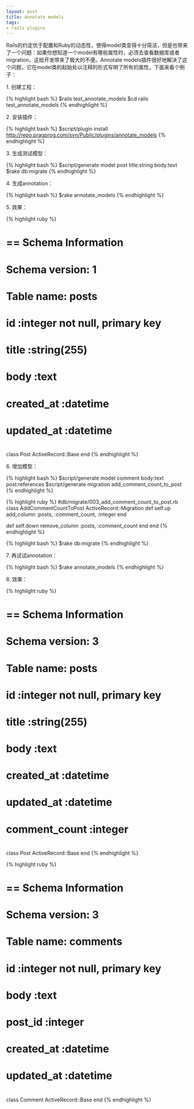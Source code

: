 ```yaml
---
layout: post
title: Annotate models
tags:
- rails plugins
---
```

Rails的约定优于配置和Ruby的动态性，使得model类变得十分简洁，但是也带来了一个问题：如果你想知道一个model有哪些属性时，必须去查看数据库或者migration，这给开发带来了极大的不便。Annotate models插件很好地解决了这个问题，它在model类的起始处以注释的形式写明了所有的属性，下面来看个例子：

1\. 创建工程：

{% highlight bash %}
$rails test_annotate_models
$cd rails test_annotate_models
{% endhighlight %}

2\. 安装插件：

{% highlight bash %}
$script/plugin install http://repo.pragprog.com/svn/Public/plugins/annotate_models
{% endhighlight %}

3\.  生成测试模型：

{% highlight bash %}
$script/generate model post title:string body:text
$rake db:migrate
{% endhighlight %}

4\. 生成annotation：

{% highlight bash %}
$rake annotate_models
{% endhighlight %}

5\. 效果：

{% highlight ruby %}
# == Schema Information
# Schema version: 1
#
# Table name: posts
#
#  id         :integer         not null, primary key
#  title      :string(255)
#  body       :text
#  created_at :datetime
#  updated_at :datetime
#
class Post  ActiveRecord::Base
end
{% endhighlight %}

6\. 增加模型：

{% highlight bash %}
$script/generate model comment body:text post:references
$script/generate migration add_comment_count_to_post
{% endhighlight %}

{% highlight ruby %}
#db/migrate/003_add_comment_count_to_post.rb
class AddCommentCountToPost  ActiveRecord::Migration
  def self.up
    add_column :posts, :comment_count, :integer
  end

  def self.down
    remove_column :posts, :comment_count
  end
end
{% endhighlight %}

{% highlight bash %}
$rake db:migrate
{% endhighlight %}

7\. 再试试annotation：

{% highlight bash %}
$rake annotate_models
{% endhighlight %}

8\. 效果：

{% highlight ruby %}
# == Schema Information
# Schema version: 3
#
# Table name: posts
#
#  id            :integer         not null, primary key
#  title         :string(255)
#  body          :text
#  created_at    :datetime
#  updated_at    :datetime
#  comment_count :integer
#
class Post  ActiveRecord::Base
end
{% endhighlight %}

{% highlight ruby %}
# == Schema Information
# Schema version: 3
#
# Table name: comments
#
#  id         :integer         not null, primary key
#  body       :text
#  post_id    :integer
#  created_at :datetime
#  updated_at :datetime
#
class Comment  ActiveRecord::Base
end
{% endhighlight %}

